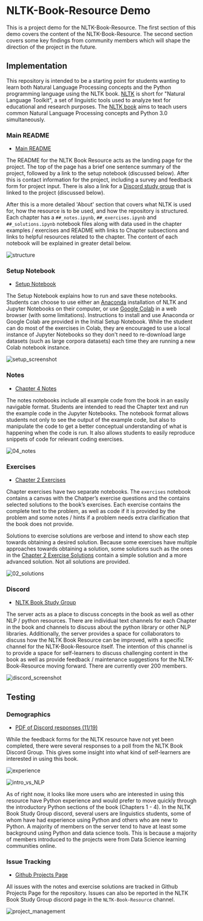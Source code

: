 # NLTK-Book-Resource Demo

This is a project demo for the NLTK-Book-Resource. The first section of this demo covers the content of the NLTK-Book-Resource. The second section covers some key findings from community members which will shape the direction of the project in the future.

## Implementation

This repository is intended to be a starting point for students wanting  to learn both Natural Language Processing concepts and the Python  programming language using the NLTK book. [NLTK](https://www.nltk.org/) is short for "Natural Language Toolkit", a set of linguistic tools used to analyze text for educational and research purposes. The [NLTK book](https://www.nltk.org/book/) aims to teach users common Natural Language Processing concepts and Python 3.0 simultaneously. 

### Main README

* [Main README](https://github.com/BetoBob/NLTK-Book-Resource)

The README for the NLTK Book Resource acts as the landing page for the project. The top of the page has a brief one sentence summary of the project, followed by a link to the setup notebook (discussed below). After this is contact information for the project, including a survey and feedback form for project input. There is also a link for a [Discord study group](https://discord.com/invite/7XrEgH6ASt) that is linked to the project (discussed below).

After this is a more detailed 'About' section that covers what NLTK is used for, how the resource is to be used, and how the repository is structured. Each chapter has a `##_notes.ipynb`, `##_exercises.ipynb` and `##_solutions.ipynb` notebook files along with data used in the chapter examples / exercises and README with links to Chapter subsections and links to helpful resources related to the chapter. The content of each notebook will be explained in greater detail below.

![structure](img/structure.png)

### Setup Notebook

* [Setup Notebook](https://colab.research.google.com/github/BetoBob/NLTK-Book-Resource/blob/master/setup.ipynb#scrollTo=0uCoTsKRObLJ)

The Setup Notebook explains how to run and save these notebooks. Students can choose to use either an [Anaconda](https://www.anaconda.com/products/individual) installation of NLTK and Jupyter Notebooks on their computer, or use [Google Colab](https://colab.research.google.com/notebooks/intro.ipynb#) in a web browser (with some limitations). Instructions to install and use Anaconda or Google Colab are provided in the Initial Setup Notebook. While the student can do most of the exercises in Colab, they are encouraged to use a local instance of Jupyter Notebooks so they don't need to re-download large datasets (such as large corpora datasets) each time they are running a new Colab notebook instance.

![setup_screenshot](img/setup.png)

### Notes

* [Chapter 4 Notes](https://colab.research.google.com/github/BetoBob/NLTK-Book-Resource/blob/master/04/04_notes.ipynb)

The notes notebooks include all example code from the book in an easily navigable format. Students are intended to read the Chapter text and run the example code in the Jupyter Notebooks. The notebook format allows students not only to see the output of the example code, but also to manipulate the code to get a better conceptual understanding of what is happening when the code is run. It also allows students to easily reproduce snippets of code for relevant coding exercises. 

![04_notes](img/04_notes.png)

### Exercises

* [Chapter 2 Exercises](https://colab.research.google.com/github/BetoBob/NLTK-Book-Resource/blob/master/02/02_solutions.ipynb)

Chapter exercises have two separate notebooks. The `exercises` notebook contains a canvas with the Chatper’s exercise questions and the contains selected solutions to the book’s exercises. Each exercise contains the complete text to the problem, as well as code if it is provided by the problem and some notes / hints if a problem needs extra clarification that the book does not provide. 

Solutions to exercise solutions are verbose and intend to show each step towards obtaining a desired solution. Because some exercises have multiple approaches towards obtaining a solution, some solutions such as the ones in the [Chapter 2 Exercise Solutions](https://colab.research.google.com/github/BetoBob/NLTK-Book-Resource/blob/master/02/02_solutions.ipynb) contain a simple solution and a more advanced solution. Not all solutions are provided.

![02_solutions](img/02_solutions.png)

### Discord

* [NLTK Book Study Group](https://discord.gg/7XrEgH6ASt)

The server acts as a place to discuss concepts in the book as well as other NLP / python resources. There are individual text channels for each Chapter in the book and channels to discuss about the python library or other NLP libraries. Additionally, the server provides a space for collaborators to discuss how the NLTK Book Resource can be improved, with a specific channel for the NLTK-Book-Resource itself. The intention of this channel is to provide a space for self-learners to discuss challenging content in the book as well as provide feedback / maintenance suggestions for the NLTK-Book-Resource moving forward. There are currently over 200 members.

![discord_screenshot](img/discord.png)

## Testing

### Demographics

* [PDF of Discord responses (11/19)](responses.pdf)

While the feedback forms for the NLTK resource have not yet been completed, there were several responses to a poll from the NLTK Book Discord Group. This gives some insight into what kind of self-learners are interested in using this book.

![experience](img/experience.png)

![intro_vs_NLP](img/intro_vs_NLP.png)

As of right now, it looks like more users who are interested in using this resource have Python experience and would prefer to move quickly through the introductory Python sections of the book (Chapters 1 - 4). In the NLTK Book Study Group discord, several users are linguistics students, some of whom have had experience using Python and others who are new to Python. A majority of members on the server tend to have at least some background using Python and data science tools. This is because a majority of members introduced to the projects were from Data Science learning communities online. 

### Issue Tracking

* [Github Projects Page](https://github.com/BetoBob/NLTK-Book-Resource/projects)

All issues with the notes and exercise solutions are tracked in Github Projects Page for the repository. Issues can also be reported in the NLTK Book Study Group discord page in the `NLTK-Book-Resource` channel.

![project_management](img/project_management.png)